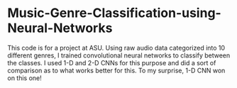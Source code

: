# Music-Genre-Classification-using-Neural-Networks
This code is for a project at ASU. Using raw audio data categorized into 10 different genres, I trained convolutional neural networks to classify between the classes. I used 1-D and 2-D CNNs for this purpose and did a sort of comparison as to what works better for this. To my surprise, 1-D CNN won on this one!

